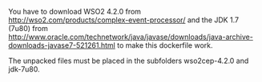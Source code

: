 You have to download WSO2 4.2.0 from
http://wso2.com/products/complex-event-processor/
and the JDK 1.7 (7u80) from
http://www.oracle.com/technetwork/java/javase/downloads/java-archive-downloads-javase7-521261.html
to make this dockerfile work.

The unpacked files must be placed in the subfolders
wso2cep-4.2.0 and
jdk-7u80.
